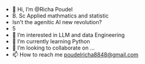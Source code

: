 - 👋 Hi, I’m @Richa Poudel
- B. Sc Applied mathmatics and statistic
- Isn't the agenitic AI new revolution?
- 5
- 👀 I’m interested in LLM and data Engineering
- 🌱 I’m currently learning Python 
- 💞️ I’m looking to collaborate on ...
- 📫 How to reach me poudelricha8848@gmail.com

<!---
richapoudel5/richapoudel5 is a ✨ special ✨ repository because its `README.md` (this file) appears on your GitHub profile.
You can click the Preview link to take a look at your changes.
--->
